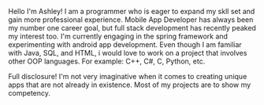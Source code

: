 Hello I'm Ashley! I am a programmer who is eager to expand my skll set and gain more professional experience. Mobile App Developer has always been my number one career goal, 
but full stack development has recently peaked my interest too. I'm currently engaging in the spring framework and experimenting with android app development. Even though I
am familiar with Java, SQL, and HTML, i would love to work on a project that involves other OOP languages. For example: C++, C#, C, Python, etc.   

Full disclosure! I'm not very imaginative when it comes to creating unique apps that are not already in existence. Most of my projects are to show my competency.   

